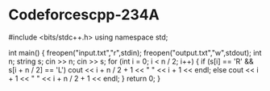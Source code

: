# Codeforcescpp-234A
#include <bits/stdc++.h>
using namespace std;

int main() {
	freopen("input.txt","r",stdin);
  freopen("output.txt","w",stdout);
  int n;
	string s;
	cin >> n;
	cin >> s;
	for (int i = 0; i < n / 2; i++) {
		if (s[i] == 'R' && s[i + n / 2] == 'L')
			cout << i + n / 2 + 1 << " " << i + 1 << endl;
		else
			cout << i + 1 << " " << i + n / 2 + 1 << endl;
	}
	return 0;
}
